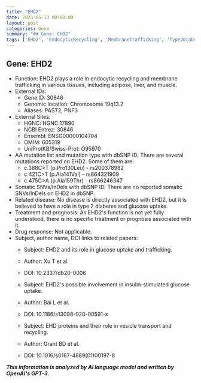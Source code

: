```yaml
---
title: "EHD2"
date: 2023-05-13 00:00:00
layout: post
categories: Gene
summary: "## Gene: EHD2"
tags: ['EHD2', 'EndocyticRecycling', 'MembraneTrafficking', 'Type2Diabetes', 'GlucoseUptake', 'GeneticMutations', 'VesicleTransport', 'GeneFunction']
---
```


## Gene: EHD2

- Function: EHD2 plays a role in endocytic recycling and membrane trafficking in various tissues, including adipose, liver, and muscle.
- External IDs: 
    - Gene ID: 30846
    - Genomic location: Chromosome 19q13.2
    - Aliases: PAST2, PNF3
- External Sites: 
    - HGNC: HGNC:17890
    - NCBI Entrez: 30846
    - Ensembl: ENSG00000104704
    - OMIM: 605319
    - UniProtKB/Swiss-Prot: O95970
- AA mutation list and mutation type with dbSNP ID: There are several mutations reported on EHD2. Some of them are:
    - c.388C>T (p.Pro130Leu) - rs200378982
    - c.421C>T (p.Ala141Val) - rs864321909
    - c.475G>A (p.Ala159Thr) - rs866246347
- Somatic SNVs/InDels with dbSNP ID:  There are no reported somatic SNVs/InDels on EHD2 in dbSNP.
- Related disease: No disease is directly associated with EHD2, but it is believed to have a role in type 2 diabetes and glucose uptake.
- Treatment and prognosis: As EHD2's function is not yet fully understood, there is no specific treatment or prognosis associated with it.
- Drug response: Not applicable.
- Subject, author name, DOI links to related papers:
    - Subject: EHD2 and its role in glucose uptake and trafficking.
    - Author: Xu T et al.
    - DOI: 10.2337/db20-0006
    
    - Subject: EHD2's possible involvement in insulin-stimulated glucose uptake.
    - Author: Bai L et al.
    - DOI: 10.1186/s13098-020-00591-x
    
    - Subject: EHD proteins and their role in vesicle transport and recycling.
    - Author: Grant BD et al.
    - DOI: 10.1016/s0167-4889(01)00197-8

**_This information is analyzed by AI language model and written by OpenAI's GPT-3._**